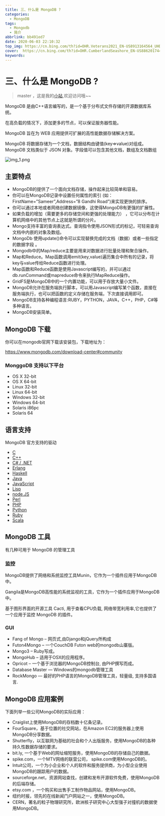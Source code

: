 ```yaml
---
title: 三、什么是 MongoDB ?
categories:
  - MongoDB
tags:
  - Mongodb
  - 简介
abbrlink: bb491ed7
date: 2020-06-03 22:10:32
top_img: https://cn.bing.com/th?id=OHR.Veterans2021_EN-US8913164564_UHD.jpg 
cover:  https://cn.bing.com/th?id=OHR.CumberlandSeashore_EN-US8862017440_UHD.jpg
keywords:  
---
```

# 三、什么是 MongoDB ?
> master ，这是我的[小站](https://www.tryrun.top),欢迎访问哦~~

MongoDB 是由C++语言编写的，是一个基于分布式文件存储的开源数据库系统。

在高负载的情况下，添加更多的节点，可以保证服务器性能。

MongoDB 旨在为 WEB 应用提供可扩展的高性能数据存储解决方案。

MongoDB 将数据存储为一个文档，数据结构由键值(key=>value)对组成。MongoDB 文档类似于 JSON 对象。字段值可以包含其他文档，数组及文档数组

![img_1.png](https://s3.uuu.ovh/imgs/2022/05/12/90f12da34dcafd9d.png)

## 主要特点

- MongoDB的提供了一个面向文档存储，操作起来比较简单和容易。
- 你可以在MongoDB记录中设置任何属性的索引 (如：FirstName=”Sameer”,Address=”8 Gandhi Road”)来实现更快的排序。
- 你可以通过本地或者网络创建数据镜像，这使得MongoDB有更强的扩展性。
- 如果负载的增加（需要更多的存储空间和更强的处理能力） ，它可以分布在计算机网络中的其他节点上这就是所谓的分片。
- Mongo支持丰富的查询表达式。查询指令使用JSON形式的标记，可轻易查询文档中内嵌的对象及数组。
- MongoDb 使用update()命令可以实现替换完成的文档（数据）或者一些指定的数据字段 。
- Mongodb中的Map/reduce主要是用来对数据进行批量处理和聚合操作。
- Map和Reduce。Map函数调用emit(key,value)遍历集合中所有的记录，将key与value传给Reduce函数进行处理。
- Map函数和Reduce函数是使用Javascript编写的，并可以通过db.runCommand或mapreduce命令来执行MapReduce操作。
- GridFS是MongoDB中的一个内置功能，可以用于存放大量小文件。
- MongoDB允许在服务端执行脚本，可以用Javascript编写某个函数，直接在服务端执行，也可以把函数的定义存储在服务端，下次直接调用即可。
- MongoDB支持各种编程语言:RUBY，PYTHON，JAVA，C++，PHP，C#等多种语言。
- MongoDB安装简单。

## MongoDB 下载

你可以在mongodb官网下载该安装包，下载地址为：

https://www.mongodb.com/download-center#community

### MonggoDB 支持以下平台

- OS X 32-bit
- OS X 64-bit
- Linux 32-bit
- Linux 64-bit
- Windows 32-bit
- Windows 64-bit
- Solaris i86pc
- Solaris 64

## 语言支持

MongoDB 官方支持的驱动

- [C](http://github.com/mongodb/mongo-c-driver)
- [C++](http://github.com/mongodb/mongo)
- [C# / .NET](http://www.mongodb.org/display/DOCS/CSharp+Language+Center)
- [Erlang](https://github.com/TonyGen/mongodb-erlang)
- [Haskell](http://hackage.haskell.org/package/mongoDB)
- [Java](http://github.com/mongodb/mongo-java-driver)
- [JavaScript](http://www.mongodb.org/display/DOCS/Javascript+Language+Center)
- [Lisp](https://github.com/fons/cl-mongo)
- [node.JS](http://github.com/mongodb/node-mongodb-native)
- [Perl](http://github.com/mongodb/mongo-perl-driver)
- [PHP](http://github.com/mongodb/mongo-php-driver)
- [Python](http://github.com/mongodb/mongo-python-driver)
- [Ruby](http://github.com/mongodb/mongo-ruby-driver)
- [Scala](https://github.com/mongodb/casbah)

## MongoDB 工具

有几种可用于 MongoDB 的管理工具

### 监控

MongoDB提供了网络和系统监控工具Munin，它作为一个插件应用于MongoDB中。

Gangila是MongoDB高性能的系统监视的工具，它作为一个插件应用于MongoDB中。

基于图形界面的开源工具 Cacti, 用于查看CPU负载, 网络带宽利用率,它也提供了一个应用于监控 MongoDB 的插件。

### GUI

- Fang of Mongo – 网页式,由Django和jQuery所构成
- Futon4Mongo – 一个CouchDB Futon web的mongodb山寨版。
- Mongo3 – Ruby写成。
- MongoHub – 适用于OSX的应用程序。
- Opricot – 一个基于浏览器的MongoDB控制台, 由PHP撰写而成。
- Database Master — Windows的mongodb管理工具
- RockMongo — 最好的PHP语言的MongoDB管理工具，轻量级, 支持多国语言.

## MongoDB 应用案例

下面列举一些公司MongoDB的实际应用：

- Craiglist上使用MongoDB的存档数十亿条记录。
- FourSquare，基于位置的社交网站，在Amazon EC2的服务器上使用MongoDB分享数据。
- Shutterfly，以互联网为基础的社会和个人出版服务，使用MongoDB的各种持久性数据存储的要求。
- bit.ly, 一个基于Web的网址缩短服务，使用MongoDB的存储自己的数据。
- spike.com，一个MTV网络的联营公司， spike.com使用MongoDB的。
- Intuit公司，一个为小企业和个人的软件和服务提供商，为小型企业使用MongoDB的跟踪用户的数据。
- sourceforge.net，资源网站查找，创建和发布开源软件免费，使用MongoDB的后端存储。
- etsy.com ，一个购买和出售手工制作物品网站，使用MongoDB。
- 纽约时报，领先的在线新闻门户网站之一，使用MongoDB。
- CERN，著名的粒子物理研究所，欧洲核子研究中心大型强子对撞机的数据使用MongoDB。